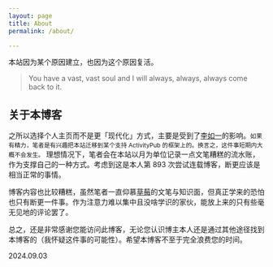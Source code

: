 ```yaml
---
layout: page
title: About
permalink: /about/

---
```


本站因为某个原因建立，也因为这个原因复活。

> You have a vast, vast soul and I will always, always, always come back to it. 

## 关于本博客
之所以选择个人主页而不是更「现代化」方式，主要是受到了[李如一](https://blog.yitianshijie.net/)的影响。<small>如果有精力，笔者是有兴趣把本站迁移到某个支持 ActivityPub 的框架上的。换言之，这件事短期内大概不会发生。</small>
理想情况下，笔者会在本站以月为单位记录一点文笔糟糕的流水账，作为支撑自己的一种方式。考虑到这是本人第 893 次尝试连载博客，断更应该是相当正常的事情。

博客内容也比较糟糕，虽然笔者一直仰慕[草莓](https://chicaomei.substack.com/)的文笔与知识面，但真正学来的恐怕也只有断更一件事。作为注意力难以集中且没啥学识的家伙，能放上来的只有些毫无见地的评论罢了。

总之，还是非常感谢您能访问此博客，无论您认识博主本人还是通过其他途径找到本博客的（我怀疑这件事的可能性）。希望本博客不至于完全浪费您的时间。

2024.09.03
